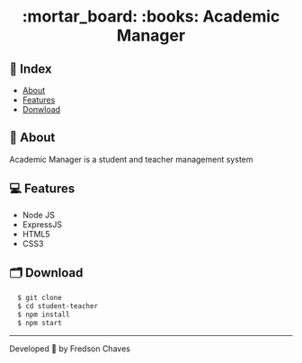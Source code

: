 <h1 align="center">
    :mortar_board: :books: Academic Manager
</h1>

## :link: Index
- [About](#-about)
- [Features](#-features)
- [Donwload](#-download)


## :bookmark: About

Academic Manager is a student and teacher management system

## :computer: Features
- Node JS
- ExpressJS
- HTML5
- CSS3

## :card_index_dividers: Download
```bash
  $ git clone
  $ cd student-teacher
  $ npm install
  $ npm start
```
---
Developed :blue_heart: by  Fredson Chaves

